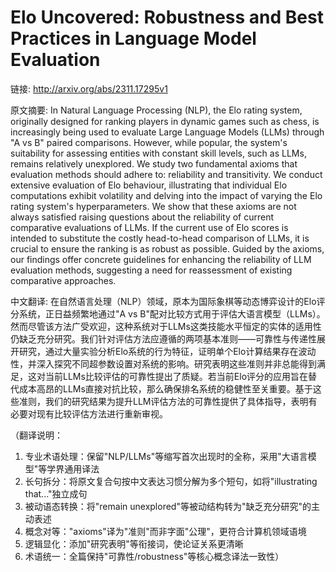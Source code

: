 # Elo Uncovered: Robustness and Best Practices in Language Model Evaluation

链接: http://arxiv.org/abs/2311.17295v1

原文摘要:
In Natural Language Processing (NLP), the Elo rating system, originally
designed for ranking players in dynamic games such as chess, is increasingly
being used to evaluate Large Language Models (LLMs) through "A vs B" paired
comparisons. However, while popular, the system's suitability for assessing
entities with constant skill levels, such as LLMs, remains relatively
unexplored. We study two fundamental axioms that evaluation methods should
adhere to: reliability and transitivity. We conduct extensive evaluation of Elo
behaviour, illustrating that individual Elo computations exhibit volatility and
delving into the impact of varying the Elo rating system's hyperparameters. We
show that these axioms are not always satisfied raising questions about the
reliability of current comparative evaluations of LLMs. If the current use of
Elo scores is intended to substitute the costly head-to-head comparison of
LLMs, it is crucial to ensure the ranking is as robust as possible. Guided by
the axioms, our findings offer concrete guidelines for enhancing the
reliability of LLM evaluation methods, suggesting a need for reassessment of
existing comparative approaches.

中文翻译:
在自然语言处理（NLP）领域，原本为国际象棋等动态博弈设计的Elo评分系统，正日益频繁地通过"A vs B"配对比较方式用于评估大语言模型（LLMs）。然而尽管该方法广受欢迎，这种系统对于LLMs这类技能水平恒定的实体的适用性仍缺乏充分研究。我们针对评估方法应遵循的两项基本准则——可靠性与传递性展开研究，通过大量实验分析Elo系统的行为特征，证明单个Elo计算结果存在波动性，并深入探究不同超参数设置对系统的影响。研究表明这些准则并非总能得到满足，这对当前LLMs比较评估的可靠性提出了质疑。若当前Elo评分的应用旨在替代成本高昂的LLMs直接对抗比较，那么确保排名系统的稳健性至关重要。基于这些准则，我们的研究结果为提升LLM评估方法的可靠性提供了具体指导，表明有必要对现有比较评估方法进行重新审视。

（翻译说明：
1. 专业术语处理：保留"NLP/LLMs"等缩写首次出现时的全称，采用"大语言模型"等学界通用译法
2. 长句拆分：将原文复合句按中文表达习惯分解为多个短句，如将"illustrating that..."独立成句
3. 被动语态转换：将"remain unexplored"等被动结构转为"缺乏充分研究"的主动表述
4. 概念对等："axioms"译为"准则"而非字面"公理"，更符合计算机领域语境
5. 逻辑显化：添加"研究表明"等衔接词，使论证关系更清晰
6. 术语统一：全篇保持"可靠性/robustness"等核心概念译法一致性）
